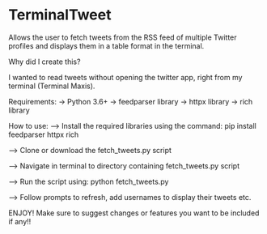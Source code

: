 # TerminalTweet

Allows the user to fetch tweets from the RSS feed of multiple Twitter profiles and displays them in a table format in the terminal. 

Why did I create this?

I wanted to read tweets without opening the twitter app, right from my terminal (Terminal Maxis). 

Requirements:
-> Python 3.6+
-> feedparser library 
-> httpx library
-> rich library 

How to use:
--> Install the required libraries using the command:
             pip install feedparser httpx rich
             
--> Clone or download the fetch_tweets.py script

--> Navigate in terminal to directory containing fetch_tweets.py script

--> Run the script using:
             python fetch_tweets.py 
             
--> Follow prompts to refresh, add usernames to display their tweets etc.

ENJOY! Make sure to suggest changes or features you want to be included if any!!

